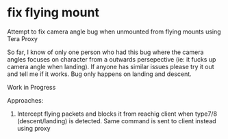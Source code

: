 # fix flying mount
Attempt to fix camera angle bug when unmounted from flying mounts using Tera Proxy

So far, I know of only one person who had this bug where the camera angles focuses on character from a outwards persepective (ie: it fucks up camera angle when landing). If anyone has similar issues please try it out and tell me if it works. Bug only happens on landing and descent.

Work in Progress

Approaches:
1. Intercept flying packets and blocks it from reachig client when type7/8 (descent/landing) is detected. Same command is sent to client instead using proxy
